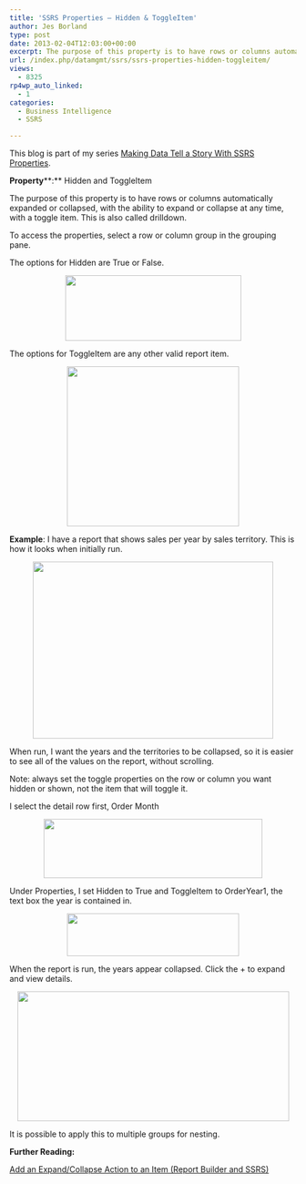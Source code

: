```yaml
---
title: 'SSRS Properties – Hidden & ToggleItem'
author: Jes Borland
type: post
date: 2013-02-04T12:03:00+00:00
excerpt: The purpose of this property is to have rows or columns automatically expanded or collapsed, with the ability to expand or collapse at any time.
url: /index.php/datamgmt/ssrs/ssrs-properties-hidden-toggleitem/
views:
  - 8325
rp4wp_auto_linked:
  - 1
categories:
  - Business Intelligence
  - SSRS

---
```

This blog is part of my series [Making Data Tell a Story With SSRS Properties][1].

**Property****:** Hidden and ToggleItem

The purpose of this property is to have rows or columns automatically expanded or collapsed, with the ability to expand or collapse at any time, with a toggle item. This is also called drilldown.

To access the properties, select a row or column group in the grouping pane.

The options for Hidden are True or False.

<p style="text-align: center;">
  <img src="/wp-content/uploads/users/grrlgeek/hidden1.png?mtime=1359986356" alt="" width="309" height="115" />
</p>

The options for ToggleItem are any other valid report item.

<p style="text-align: center;">
  <img src="/wp-content/uploads/users/grrlgeek/hidden2.png?mtime=1359986356" alt="" width="302" height="281" />
</p>

**Example**: I have a report that shows sales per year by sales territory. This is how it looks when initially run.

<p style="text-align: center;">
  <img src="/wp-content/uploads/users/grrlgeek/hidden3.png?mtime=1359986356" alt="" width="422" height="311" />
</p>

When run, I want the years and the territories to be collapsed, so it is easier to see all of the values on the report, without scrolling.

Note: always set the toggle properties on the row or column you want hidden or shown, not the item that will toggle it.

I select the detail row first, Order Month

<p style="text-align: center;">
  <img src="/wp-content/uploads/users/grrlgeek/hidden4.jpg?mtime=1359986356" alt="" width="384" height="104" />
</p>

Under Properties, I set Hidden to True and ToggleItem to OrderYear1, the text box the year is contained in.

<p style="text-align: center;">
  <img src="/wp-content/uploads/users/grrlgeek/hidden5.png?mtime=1359986356" alt="" width="302" height="75" />
</p>

When the report is run, the years appear collapsed. Click the + to expand and view details.

<p style="text-align: center;">
  <img src="/wp-content/uploads/users/grrlgeek/hidden6.png?mtime=1359986357" alt="" width="477" height="228" />
</p>

It is possible to apply this to multiple groups for nesting.

**Further Reading:**

[Add an Expand/Collapse Action to an Item (Report Builder and SSRS)][2]

 [1]: /index.php/DataMgmt/ssrs/making-data-tell-a-story
 [2]: http://msdn.microsoft.com/en-us/library/dd220405.aspx